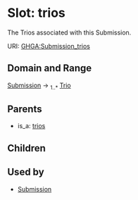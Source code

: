 
# Slot: trios


The Trios associated with this Submission.

URI: [GHGA:Submission_trios](https://w3id.org/GHGA/Submission_trios)


## Domain and Range

[Submission](Submission.md) &#8594;  <sub>1..\*</sub> [Trio](Trio.md)

## Parents

 *  is_a: [trios](trios.md)

## Children


## Used by

 * [Submission](Submission.md)
